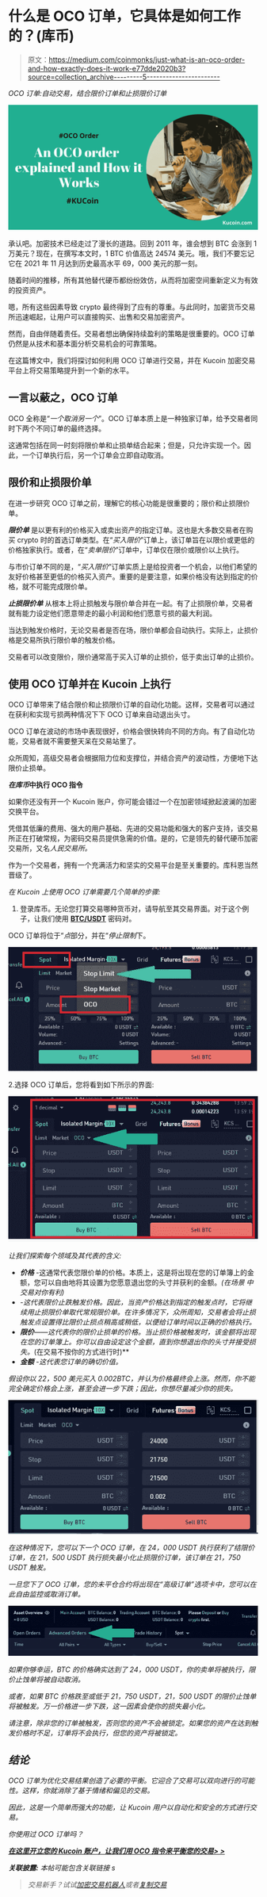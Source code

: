 # 什么是 OCO 订单，它具体是如何工作的？(库币)

> 原文：<https://medium.com/coinmonks/just-what-is-an-oco-order-and-how-exactly-does-it-work-e77dde2020b3?source=collection_archive---------5----------------------->

*OCO 订单:自动交易，结合限价订单和止损限价订单*

![](img/e1826d201e4efb559c496722f688d263.png)

承认吧。加密技术已经走过了漫长的道路。回到 2011 年，谁会想到 BTC 会涨到 1 万美元？现在，在撰写本文时，1 BTC 价值高达 24574 美元。哦，我们不要忘记它在 2021 年 11 月达到历史最高水平 69，000 美元的那一刻。

随着时间的推移，所有其他替代硬币都纷纷效仿，从而将加密空间重新定义为有效的投资资产。

嗯，所有这些因素导致 crypto 最终得到了应有的尊重。与此同时，加密货币交易所迅速崛起，让用户可以直接购买、出售和交易加密资产。

然而，自由伴随着责任。交易者想出确保持续盈利的策略是很重要的。OCO 订单仍然是从技术和基本面分析交易机会的可靠策略。

在这篇博文中，我们将探讨如何利用 OCO 订单进行交易，并在 Kucoin 加密交易平台上将交易策略提升到一个新的水平。

## 一言以蔽之，OCO 订单

OCO 全称是“*一个取消另一个*”。OCO 订单本质上是一种独家订单，给予交易者同时下两个不同订单的最终选择。

这通常包括在同一时刻将限价单和止损单结合起来；但是，只允许实现一个。因此，一个订单执行后，另一个订单会立即自动取消。

## 限价和止损限价单

在进一步研究 OCO 订单之前，理解它的核心功能是很重要的；限价和止损限价单。

***限价单*** 是以更有利的价格买入或卖出资产的指定订单。这也是大多数交易者在购买 crypto 时的首选订单类型。在“*买入限价*”订单上，该订单旨在以限价或更低的价格独家执行。或者，在“*卖单限价*”订单中，订单仅在限价或限价以上执行。

与市价订单不同的是，“*买入限价*”订单实质上是给投资者一个机会，以他们希望的友好价格甚至更低的价格买入资产。重要的是要注意，如果价格没有达到指定的价格，就不可能完成限价单。

***止损限价单*** 从根本上将止损触发与限价单合并在一起。有了止损限价单，交易者就有能力设定他们愿意带走的最小利润和他们愿意亏损的最大利润。

当达到触发价格时，无论交易者是否在场，限价单都会自动执行。实际上，止损价格是交易所执行限价单的触发价格。

交易者可以改变限价，限价通常高于买入订单的止损价，低于卖出订单的止损价。

## 使用 OCO 订单并在 Kucoin 上执行

OCO 订单带来了结合限价和止损限价订单的自动化功能。这样，交易者可以通过在获利和实现亏损两种情况下下 OCO 订单来自动退出头寸。

OCO 订单在波动的市场中表现很好，价格会很快转向不同的方向。有了自动化功能，交易者就不需要整天呆在交易站里了。

众所周知，高级交易者会根据阻力位和支撑位，并结合资产的波动性，方便地下达限价止损单。

***在库币*中执行 OCO 指令**

如果你还没有开一个 Kucoin 账户，你可能会错过一个在加密领域掀起波澜的加密交换平台。

凭借其低廉的费用、强大的用户基础、先进的交易功能和强大的客户支持，该交易所正在打破常规，为密码交易员提供急需的价值。是的，它是领先的替代硬币加密交易所，又名*人民交易所。*

作为一个交易者，拥有一个充满活力和坚实的交易平台是至关重要的。库科恩当然晋级了。

*在 Kucoin 上使用 OCO 订单需要几个简单的步骤:*

1.  登录库币。无论您打算交易哪种货币对，请导航至其交易界面。对于这个例子，让我们使用 [**BTC/USDT**](https://www.kucoin.com/trade/BTC-USDT?spm=kcWeb.B3creator.Header4.1) 密码对。

OCO 订单将位于“*点*部分，并在“*停止限制*下。

![](img/cadf57323157fdfac18fd65dcddc730a.png)

2.选择 OCO 订单后，您将看到如下所示的界面:

![](img/8d2f86310db812d2f6aa8460b6d93816.png)

*让我们探索每个领域及其代表的含义:*

*   ***价格*** -这通常代表您限价单的价格。本质上，这是将出现在您的订单簿上的金额，您可以自由地将其设置为您愿意退出您的头寸并获利的金额。*(在场景* *中* *交易对你有利)*
*   *-这代表限价止跌触发价格。因此，当资产价格达到指定的触发点时，它将继续用止损限价单取代常规限价单。在许多情况下，众所周知，交易者会将止损触发点设置得比限价止损点稍高或稍低，以便给订单时间以正确的价格执行。*
*   ****限价***——这代表你的限价止损单的价格。当止损价格被触发时，该金额将出现在您的订单簿上。你可以自由设定这个金额，直到你想退出你的头寸并接受损失。*(在交易不按你的方式进行时)**
*   ****金额*** -这代表您订单的确切价值。*

*假设你以 22，500 美元买入 0.002BTC，并认为价格最终会上涨。然而，你不能完全确定价格会上涨，甚至会进一步下跌；因此，你想尽量减少你的损失。*

*![](img/fb3515c835f134c3ab047f298e3ab1e7.png)*

*在这种情况下，您可以下一个 OCO 订单，在 24，000 USDT 执行获利了结限价订单，在 21，500 USDT 执行损失最小化止损限价订单，该订单在 21，750 USDT 触发。*

*一旦您下了 OCO 订单，您的未平仓合约将出现在“高级订单”选项卡中，您可以在此自由监控或取消订单。*

*![](img/ccdabd58a71db7342e476790e6ee30be.png)*

*如果你够幸运，BTC 的价格确实达到了 24，000 USDT，你的卖单将被执行，限价止蚀单将被自动取消。*

*或者，如果 BTC 价格跌至或低于 21，750 USDT，21，500 USDT 的限价止蚀单将被触发。万一价格进一步下跌，这一因素会使你的损失最小化。*

*请注意，除非您的订单被触发，否则您的资产不会被锁定。如果您的资产在达到触发价格时不足，订单将不会执行，但您的资产将被锁定。*

## *结论*

*OCO 订单为优化交易结果创造了必要的平衡。它迎合了交易可以双向进行的可能性。这样，你就消除了基于情绪和偏见的交易。*

*因此，这是一个简单而强大的功能，让 Kucoin 用户以自动化和安全的方式进行交易。*

*你使用过 OCO 订单吗？*

*[***在这里开立您的 Kucoin 账户，让我们用 OCO 指令来平衡您的交易> >***](https://www.kucoin.com/ucenter/signup?rcode=rP1HTX2)*

****关联披露:*** *本帖可能包含关联链接* s*

> *交易新手？试试[加密交易机器人](/coinmonks/crypto-trading-bot-c2ffce8acb2a)或者[复制交易](/coinmonks/top-10-crypto-copy-trading-platforms-for-beginners-d0c37c7d698c)*